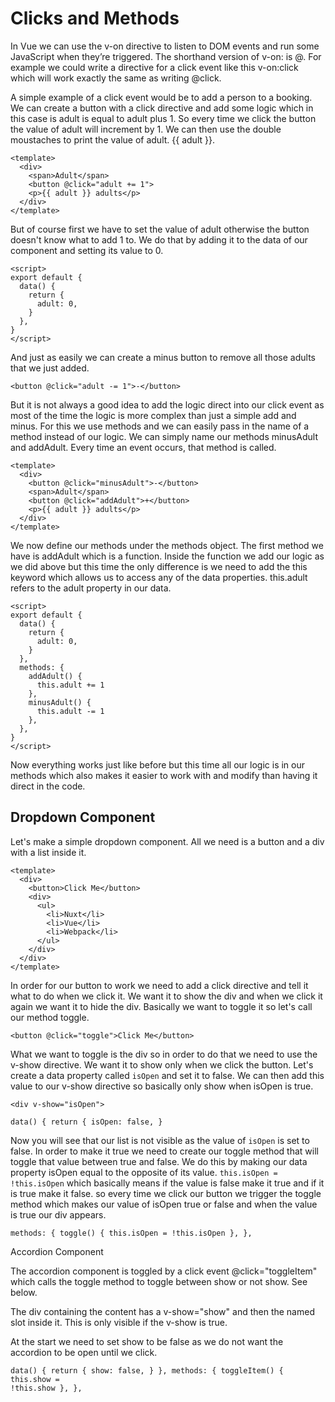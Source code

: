 # Clicks and Methods

In Vue we can use the v-on directive to listen to DOM events and run some JavaScript when they’re triggered. The shorthand version of v-on: is @. For example we could write a directive for a click event like this v-on:click which will work exactly the same as writing @click.

A simple example of a click event would be to add a person to a booking. We can create a button with a click directive and add some logic which in this case is adult is equal to adult plus 1. So every time we click the button the value of adult will increment by 1. We can then use the double moustaches to print the value of adult. {{ adult }}.

```vue
<template>
  <div>
    <span>Adult</span>
    <button @click="adult += 1">
    <p>{{ adult }} adults</p>
  </div>
</template>
```

But of course first we have to set the value of adult otherwise the button doesn't know what to add 1 to. We do that by adding it to the data of our component and setting its value to 0.

```vue
<script>
export default {
  data() {
    return {
      adult: 0,
    }
  },
}
</script>
```

And just as easily we can create a minus button to remove all those adults that we just added.

```vue
<button @click="adult -= 1">-</button>
```

But it is not always a good idea to add the logic direct into our click event as most of the time the logic is more complex than just a simple add and minus. For this we use methods and we can easily pass in the name of a method instead of our logic. We can simply name our methods minusAdult and addAdult. Every time an event occurs, that method is called.

```vue
<template>
  <div>
    <button @click="minusAdult">-</button>
    <span>Adult</span>
    <button @click="addAdult">+</button>
    <p>{{ adult }} adults</p>
  </div>
</template>
```

We now define our methods under the methods object. The first method we have is addAdult which is a function. Inside the function we add our logic as we did above but this time the only difference is we need to add the this keyword which allows us to access any of the data properties. this.adult refers to the adult property in our data.

```vue
<script>
export default {
  data() {
    return {
      adult: 0,
    }
  },
  methods: {
    addAdult() {
      this.adult += 1
    },
    minusAdult() {
      this.adult -= 1
    },
  },
}
</script>
```

Now everything works just like before but this time all our logic is in our methods which also makes it easier to work with and modify than having it direct in the code.

## Dropdown Component

Let's make a simple dropdown component. All we need is a button and a div with a list inside it.

```vue
<template>
  <div>
    <button>Click Me</button>
    <div>
      <ul>
        <li>Nuxt</li>
        <li>Vue</li>
        <li>Webpack</li>
      </ul>
    </div>
  </div>
</template>
```

In order for our button to work we need to add a click directive and tell it what to do when we click it. We want it to show the div and when we click it again we want it to hide the div. Basically we want to toggle it so let's call our method toggle.

```vue
<button @click="toggle">Click Me</button>
```

What we want to toggle is the div so in order to do that we need to use the v-show directive. We want it to show only when we click the button. Let's create a data property called `isOpen` and set it to false. We can then add this value to our v-show directive so basically only show when isOpen is true.

```vue
<div v-show="isOpen">
```

```vue
data() { return { isOpen: false, }
```

Now you will see that our list is not visible as the value of `isOpen` is set to false. In order to make it true we need to create our toggle method that will toggle that value between true and false. We do this by making our data property isOpen equal to the opposite of its value. `this.isOpen = !this.isOpen` which basically means if the value is false make it true and if it is true make it false. so every time we click our button we trigger the toggle method which makes our value of isOpen true or false and when the value is true our div appears.

```vue
methods: { toggle() { this.isOpen = !this.isOpen }, },
```

Accordion Component

The accordion component is toggled by a click event @click="toggleItem" which calls the toggle method to toggle between show or not show. See below.

The div containing the content has a v-show="show" and then the named slot inside it. This is only visible if the v-show is true.

At the start we need to set show to be false as we do not want the accordion to be open until we click.

```vue
data() { return { show: false, } }, methods: { toggleItem() { this.show =
!this.show }, },
```
